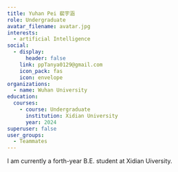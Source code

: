 ```yaml
---
title: Yuhan Pei 裴宇涵
role: Undergraduate
avatar_filename: avatar.jpg
interests:
  - artificial Intelligence
social:
  - display:
      header: false
    link: ppTanya0129@gmail.com
    icon_pack: fas
    icon: envelope
organizations:
  - name: Wuhan University
education:
  courses:
    - course: Undergraduate
      institution: Xidian University
      year: 2024
superuser: false
user_groups:
  - Teammates
---
```

<!--StartFragment-->

I am currently a forth-year B.E. student at Xidian Uiversity.

<!--EndFragment-->
